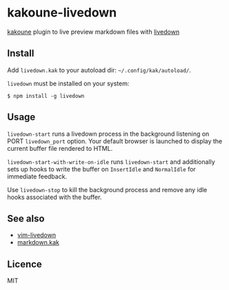 # kakoune-livedown

[kakoune](http://kakoune.org) plugin to live preview markdown files with [livedown](https://github.com/shime/livedown)

## Install

Add `livedown.kak` to your autoload dir: `~/.config/kak/autoload/`.

`livedown` must be installed on your system:

```
$ npm install -g livedown
```

## Usage

`livedown-start` runs a livedown process in the background listening on PORT `livedown_port` option.
Your default browser is launched to display the current buffer file rendered to HTML.

`livedown-start-with-write-on-idle` runs `livedown-start` and additionally sets up hooks
to write the buffer on `InsertIdle` and `NormalIdle` for immediate feedback.

Use `livedown-stop` to kill the background process and remove any idle hooks associated with the buffer.

## See also

- [vim-livedown](https://github.com/shime/vim-livedown)
- [markdown.kak](https://github.com/mawww/kakoune/blob/master/rc/base/markdown.kak)

## Licence

MIT
